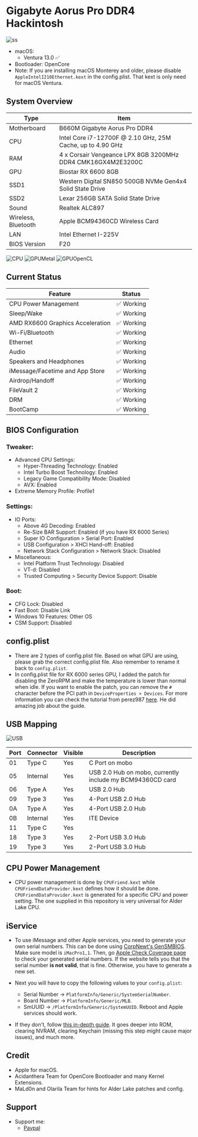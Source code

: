 # Gigabyte Aorus Pro DDR4 Hackintosh

![ss](./ss/screenshot.png)

* macOS:
  - Ventura 13.0 ✅
* Bootloader: OpenCore
* Note: If you are installing macOS Monterey and older, please disable `AppleIntelI210Ethernet.kext` in the config.plist. That kext is only need for macOS Ventura.

## System Overview

| Type | Item |
| ---- | ---- |
| Motherboard | B660M Gigabyte Aorus Pro DDR4 |
| CPU | Intel Core i7-12700F @ 2.10 GHz, 25M Cache, up to 4.90 GHz
| RAM | 4 x Corsair Vengeance LPX 8GB 3200MHz DDR4 CMK16GX4M2E3200C |
| GPU | Biostar RX 6600 8GB |
| SSD1 | Western Digital SN850 500GB NVMe Gen4x4 Solid State Drive |
| SSD2 | Lexar 256GB SATA Solid State Drive |
| Sound | Realtek ALC897 |
| Wireless, Bluetooth | Apple BCM94360CD Wireless Card |
| LAN | Intel Ethernet I-225V |
| BIOS Version | F20 |

![CPU](./ss/cpubench.png)
![GPUMetal](./ss/gpubench_metal.png)
![GPUOpenCL](./ss/gpubench_opencl.png)

## Current Status

| Feature | Status |
| ------------- | ------------- |
| CPU Power Management | ✅ Working |
| Sleep/Wake | ✅ Working |
| AMD RX6600 Graphics Acceleration | ✅ Working |
| Wi-Fi/Bluetooth | ✅ Working |
| Ethernet | ✅ Working |
| Audio | ✅ Working |
| Speakers and Headphones | ✅ Working |
| iMessage/Facetime and App Store | ✅ Working  |
| Airdrop/Handoff | ✅ Working |
| FileVault 2 | ✅ Working |
| DRM | ✅ Working |
| BootCamp | ✅ Working |

## BIOS Configuration

### Tweaker:
* Advanced CPU Settings:
  - Hyper-Threading Technology: Enabled
  - Intel Turbo Boost Technology: Enabled
  - Legacy Game Compatibility Mode: Disabled
  - AVX: Enabled
* Extreme Memory Profile: Profile1
### Settings:
* IO Ports:
  - Above 4G Decoding: Enabled
  - Re-Size BAR Support: Enabled (if you have RX 6000 Series)
  - Super IO Configuration > Serial Port: Enabled
  - USB Configuration > XHCI Hand-off: Enabled
  - Network Stack Configuration > Network Stack: Disabled
* Miscellaneous:
  - Intel Platform Trust Technology: Disabled
  - VT-d: Disabled
  - Trusted Computing > Security Device Support: Disable
### Boot: 
- CFG Lock: Disabled
- Fast Boot: Disable Link
- Windows 10 Features: Other OS
- CSM Support: Disabled

## config.plist
- There are 2 types of config.plist file. Based on what GPU are using, please grab the correct config.plist file. Also remember to rename it back to `config.plist`.
- In config.plist file for RX 6000 series GPU, I added the patch for disabling the ZeroRPM and make the temperature is lower than normal when idle. If you want to enable the patch, you can remove the `#` character before the PCI path in `DeviceProperties > Devices`. For more information you can check the tutorial from perez987 [here](https://github.com/perez987/6600XT-on-macOS-12-13-with-PowerPlayTable). He did amazing job about the guide.

## USB Mapping

![USB](./ss/usb.png)

| Port | Connector | Visible | Description |
|------|----------|---------|-------------|
| 01 | Type C | Yes     | C Port on mobo|
| 05 | Internal | Yes     | USB 2.0 Hub on mobo, currently include my BCM94360CD card |
| 06 | Type A | Yes     | USB 2.0 Hub |
| 09 | Type 3 | Yes      | 4-Port USB 2.0 Hub |
| 0A | Type A | Yes     | 4-Port USB 2.0 Hub |
| 0B | Internal | Yes     | ITE Device |
| 11 | Type C | Yes     | |
| 18 | Type 3 | Yes     | 2-Port USB 3.0 Hub |
| 19 | Type 3 | Yes     | 2-Port USB 3.0 Hub |

## CPU Power Management

* CPU power management is done by `CPUFriend.kext` while `CPUFriendDataProvider.kext` defines how it should be done. `CPUFriendDataProvider.kext` is generated for a specific CPU and power setting. The one supplied in this repository is very universal for Alder Lake CPU.

## iService

* To use iMessage and other Apple services, you need to generate your own serial numbers. This can be done using [CorpNewt's GenSMBIOS](https://github.com/corpnewt/GenSMBIOS). Make sure model is `iMacPro1,1`. Then, go [Apple Check Coverage page](https://checkcoverage.apple.com/) to check your generated serial numbers. If the website tells you that the serial number **is not valid**, that is fine. Otherwise, you have to generate a new set.

* Next you will have to copy the following values to your `config.plist`:
  - Serial Number -> `PlatformInfo/Generic/SystemSerialNumber`.
  - Board Number -> `PlatformInfo/Generic/MLB`.
  - SmUUID -> `/PlatformInfo/Generic/SystemUUID`.
  Reboot and Apple services should work.

* If they don't, follow [this in-depth guide](https://dortania.github.io/OpenCore-Post-Install/universal/iservices.html). It goes deeper into ROM, clearing NVRAM, clearing Keychain (missing this step might cause major issues), and much more.

## Credit
* Apple for macOS.
* Acidanthera Team for OpenCore Bootloader and many Kernel Extensions.
* MaLd0n and Olarila Team for hints for Alder Lake patches and config.

## Support
* Support me: 
  - [Paypal](https://www.paypal.me/tekun0lxrd)
